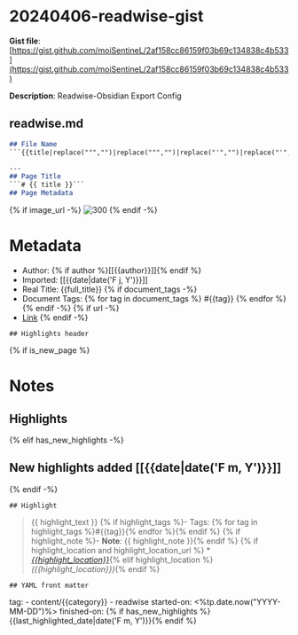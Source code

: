 # 20240406-readwise-gist

**Gist file**: [https://gist.github.com/moiSentineL/2af158cc86159f03b69c134838c4b533](https://gist.github.com/moiSentineL/2af158cc86159f03b69c134838c4b533)

**Description**: Readwise-Obsidian Export Config

## readwise.md

```Markdown
## File Name
```{{title|replace(""","")|replace(""","")|replace("'","")|replace("'","")|truncate(127)}}```

---
## Page Title
```# {{ title }}```
## Page Metadata
```
{% if image_url -%}
![300]({{image_url}})
{% endif -%}

# Metadata
- Author: {% if author %}[[{{author}}]]{% endif %}
- Imported: [[{{date|date('F j, Y')}}]]
- Real Title: {{full_title}}
{% if document_tags -%}
- Document Tags: {% for tag in document_tags %} #{{tag}} {% endfor %}
{% endif -%}
{% if url -%}
- [Link]({{url}})
{% endif -%}
```
## Highlights header
```
{% if is_new_page %}
# Notes
## Highlights
{% elif has_new_highlights -%}
## New highlights added [[{{date|date('F m, Y')}}]]
{% endif -%}
```
## Highlight
```
> {{ highlight_text }}
{% if highlight_tags %}- Tags: {% for tag in highlight_tags %}#{{tag}}{% endfor %}{% endif %}
{% if highlight_note %}- **Note**: {{ highlight_note }}{% endif %}
{% if highlight_location and highlight_location_url %} * _[{{highlight_location}}]({{highlight_location_url}})_{% elif highlight_location %}_({{highlight_location}})_{% endif %}
```
## YAML front matter
```
tag: 
    - content/{{category}}
    - readwise
started-on: <%tp.date.now("YYYY-MM-DD")%>
finished-on: {% if has_new_highlights %}{{last_highlighted_date|date('F m, Y')}}{% endif %}
```


```